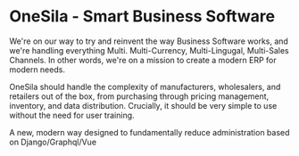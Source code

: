 # OneSila - Smart Business Software

We're on our way to try and reinvent the way Business Software works, and we're handling everything Multi.  Multi-Currency, Multi-Lingugal, Multi-Sales Channels. In other words, we're on a mission to create a modern ERP for modern needs.

OneSila should handle the complexity of manufacturers, wholesalers, and retailers out of the box, from purchasing through pricing management, inventory, and data distribution. Crucially, it should be very simple to use without the need for user training.

A new, modern way designed to fundamentally reduce administration based on Django/Graphql/Vue

